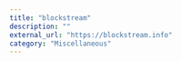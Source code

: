 ```yaml
---
title: "blockstream"
description: ""
external_url: "https://blockstream.info"
category: "Miscellaneous"
---
```

